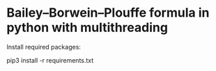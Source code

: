 # Bailey–Borwein–Plouffe formula in python with multithreading

Install required packages:

pip3 install -r requirements.txt


